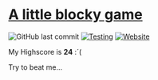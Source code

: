 # [A little blocky game](https://tim0-12432.github.io/block-game/)

![GitHub last commit](https://img.shields.io/github/last-commit/tim0-12432/block-game?logo=github&color=brightgreen)
[![Testing](https://github.com/tim0-12432/block-game/actions/workflows/linting.yml/badge.svg?branch=master)](https://github.com/tim0-12432/block-game/actions/workflows/linting.yml)
[![Website](https://img.shields.io/website?down_color=red&down_message=offline&label=webpage&up_color=brightgreen&up_message=online&url=https%3A%2F%2Ftim0-12432.github.io%2Fblock-game)](https://tim0-12432.github.io/block-game)


My Highscore is **24** :´(

    
Try to beat me...
